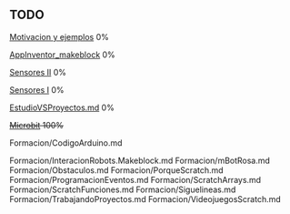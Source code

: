 ## TODO

[Motivacion y ejemplos](./Formacion/MotivacionEjemplos.md) 0%

[AppInventor_makeblock](./AppInventor/AppInventor_makeblock.md) 0% 

[Sensores II](./Formacion/Sensores_I.md) 0%

[Sensores I](./Formacion/Sensores_II.md) 0%

[EstudioVSProyectos.md](./Formacion/EstudioVSProyectos.md) 0%

~~[Microbit](./Microbit/Microbit.md) 100%~~

Formacion/CodigoArduino.md

Formacion/InteracionRobots.Makeblock.md
Formacion/mBotRosa.md
Formacion/Obstaculos.md
Formacion/PorqueScratch.md
Formacion/ProgramacionEventos.md
Formacion/ScratchArrays.md
Formacion/ScratchFunciones.md
Formacion/Siguelineas.md
Formacion/TrabajandoProyectos.md
Formacion/VideojuegosScratch.md
